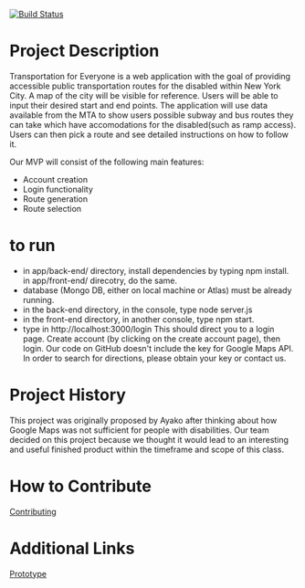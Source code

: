 [![Build Status](https://travis-ci.com/nyu-software-engineering/spring-2020-crazy-phoenix.svg?branch=master)](https://travis-ci.com/nyu-software-engineering/spring-2020-crazy-phoenix)

# Project Description
Transportation for Everyone is a web application with the goal of providing accessible public transportation routes for the disabled within
New York City. A map of the city will be visible for reference. Users will be able to input their desired start and end points. The 
application will use data available from the MTA to show users possible subway and bus routes they can take which have accomodations for 
the disabled(such as ramp access). Users can then pick a route and see detailed instructions on how to follow it.

Our MVP will consist of the following main features:
* Account creation
* Login functionality
* Route generation
* Route selection

# to run
* in app/back-end/ directory, install dependencies by typing npm install. in app/front-end/ direcotry, do the same.
* database (Mongo DB, either on local machine or Atlas) must be already running.
* in the back-end directory, in the console, type node server.js
* in the front-end directory, in another console, type npm start.
* type in http://localhost:3000/login
This should direct you to a login page. Create account (by clicking on the create account page), then login.
Our code on GitHub doesn't include the key for Google Maps API. In order to search for directions, please obtain your key or contact us.


# Project History
This project was originally proposed by Ayako after thinking about how Google Maps was not sufficient for people with disabilities. 
Our team decided on this project because we thought it would lead to an interesting and useful finished product within the timeframe 
and scope of this class.

# How to Contribute
[Contributing](https://github.com/nyu-software-engineering/spring-2020-crazy-phoenix/blob/master/CONTRIBUTING.md)

# Additional Links
[Prototype](https://invis.io/SPW6ONDHE5K)
